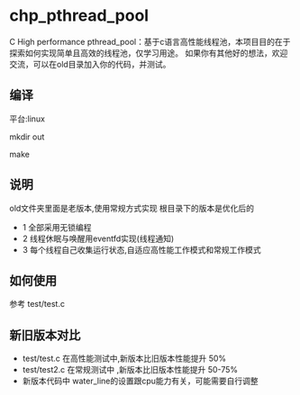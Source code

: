 # chp_pthread_pool
C High performance pthread_pool：基于c语言高性能线程池，本项目目的在于探索如何实现简单且高效的线程池，仅学习用途。
如果你有其他好的想法，欢迎交流，可以在old目录加入你的代码，并测试。

## 编译
平台:linux

mkdir out

make

## 说明
old文件夹里面是老版本,使用常规方式实现
根目录下的版本是优化后的
* 1 全部采用无锁编程
* 2 线程休眠与唤醒用eventfd实现(线程通知)
* 3 每个线程自己收集运行状态,自适应高性能工作模式和常规工作模式

## 如何使用
参考 test/test.c

## 新旧版本对比

* test/test.c  在高性能测试中,新版本比旧版本性能提升 50%
* test/test2.c 在常规测试中  ,新版本比旧版本性能提升 50-75%
* 新版本代码中 water_line的设置跟cpu能力有关，可能需要自行调整
